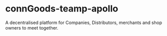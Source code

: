 # connGoods-teamp-apollo
A decentralised platform for Companies, Distributors, merchants and shop owners to meet together.
